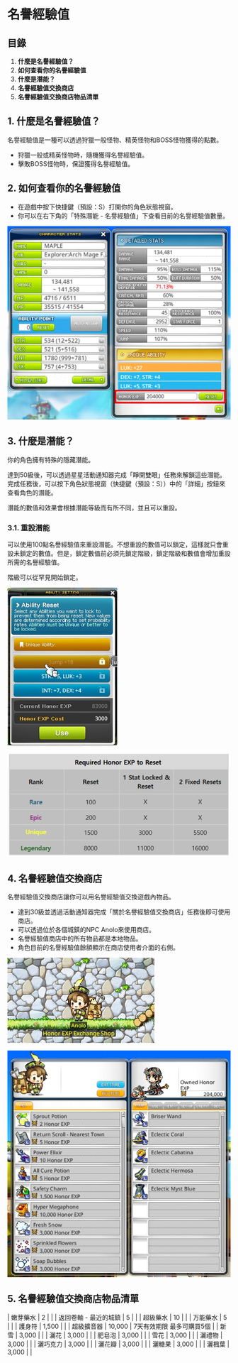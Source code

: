 # 名譽經驗值
## 目錄
1.  **什麼是名譽經驗值？**
2.  **如何查看你的名譽經驗值**
3.  **什麼是潛能？**
4.  **名譽經驗值交換商店**
5.  **名譽經驗值交換商店物品清單**
## 1. 什麼是名譽經驗值？

名譽經驗值是一種可以透過狩獵一般怪物、精英怪物和BOSS怪物獲得的點數。

*   狩獵一般或精英怪物時，隨機獲得名譽經驗值。
*   擊敗BOSS怪物時，保證獲得名譽經驗值。
## 2. 如何查看你的名譽經驗值
*   在遊戲中按下快捷鍵（預設：S）打開你的角色狀態視窗。
*   你可以在右下角的「特殊潛能 - 名譽經驗值」下查看目前的名譽經驗值數量。

![](images/msn-101/beginners-guide/skill-and-rune/image_1747236308104_281.png)

## 3. 什麼是潛能？

你的角色擁有特殊的隱藏潛能。

達到50級後，可以透過星星活動通知器完成「睜開雙眼」任務來解鎖這些潛能。完成任務後，可以按下角色狀態視窗（快捷鍵（預設：S））中的「詳細」按鈕來查看角色的潛能。

潛能的數值和效果會根據潛能等級而有所不同，並且可以重設。

### 3.1. 重設潛能

可以使用100點名譽經驗值來重設潛能。不想重設的數值可以鎖定，這樣就只會重設未鎖定的數值。但是，鎖定數值前必須先鎖定階級，鎖定階級和數值會增加重設所需的名譽經驗值。

階級可以從罕見開始鎖定。

![](images/msn-101/beginners-guide/skill-and-rune/image_1747236308104_529.png)

![](images/msn-101/beginners-guide/skill-and-rune/image_1747236308104_592.png)

## 4. 名譽經驗值交換商店

名譽經驗值交換商店讓你可以用名譽經驗值交換遊戲內物品。

*   達到30級並透過活動通知器完成「關於名譽經驗值交換商店」任務後即可使用商店。
*   可以透過位於各個城鎮的NPC Anolo來使用商店。
*   名譽經驗值商店中的所有物品都是本地物品。
*   角色目前的名譽經驗值餘額顯示在商店使用者介面的右側。

![](images/msn-101/beginners-guide/skill-and-rune/image_1747236308104_126.png)

![](images/msn-101/beginners-guide/skill-and-rune/image_1747236308104_508.png)

## 5. 名譽經驗值交換商店物品清單

| 嫩芽藥水 | 2 |  |
| 返回卷軸 - 最近的城鎮 | 5 |  |
| 超級藥水 | 10 |  |
| 万能藥水 | 5 |  |
| 護身符 | 1,500 |  |
| 超級擴音器 | 10,000 | 7天有效期限 最多可購買5個 |
| 新雪 | 3,000 |  |
| 灑花 | 3,000 |  |
| 肥皂泡 | 3,000 |  |
| 雪花 | 3,000 |  |
| 灑禮物 | 3,000 |  |
| 灑巧克力 | 3,000 |  |
| 灑花瓣 | 3,000 |  |
| 灑糖果 | 3,000 |  |
| 灑楓葉 | 3,000 |  |